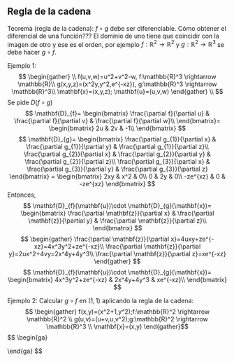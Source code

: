 ## Regla de la cadena
Teorema (regla de la cadena): $f\circ g$ debe ser diferenciable.
Cómo obtener el diferencial de una función???
El dominio de uno tiene que coincidir con la imagen de otro y ese es el orden, por ejemplo
$f:\mathbb{R}^2 \rightarrow \mathbb{R}^2$ y $g:\mathbb{R}^2 \rightarrow \mathbb{R}^3$ se debe hacer $g\circ f$.

Ejemplo 1:
$$
\begin{gather} \\
f(u,v,w)=u^2+v^2-w, f:\mathbb{R}^3 \rightarrow \mathbb{R}\\
g(x,y,z)=(x^2y,y^2,e^{-xz}), g:\mathbb{R}^3 \rightarrow \mathbb{R}^3\\
\mathbf{x}=(x,y,z); \mathbf{u}=(u,v,w)
\end{gather} \\
$$
Se pide $D(f\circ g)$
$$
\mathbf{D}_{f}=
\begin{bmatrix}  
\frac{\partial f}{\partial u} & \frac{\partial f}{\partial v} & \frac{\partial f}{\partial w}\\
\end{bmatrix}=
\begin{bmatrix}  
2u & 2v & -1\\
\end{bmatrix}
$$
$$
\mathbf{D}_{g}=
\begin{bmatrix}  
\frac{\partial g_{1}}{\partial x} & \frac{\partial g_{1}}{\partial y} & \frac{\partial g_{1}}{\partial z}\\  
\frac{\partial g_{2}}{\partial x} & \frac{\partial g_{2}}{\partial y} & \frac{\partial g_{2}}{\partial z}\\
\frac{\partial g_{3}}{\partial x} & \frac{\partial g_{3}}{\partial y} & \frac{\partial g_{3}}{\partial z} 
\end{bmatrix} = 
\begin{bmatrix}  
2xy & x^2 & 0\\ 
0 & 2y & 0\\
-ze^{xz} & 0 & -ze^{xz}  
\end{bmatrix}
$$
Entonces,
$$
\mathbf{D}_{f}(\mathbf{u})\cdot \mathbf{D}_{g}(\mathbf{x})=
\begin{bmatrix}  
\frac{\partial \mathbf{z}}{\partial x} & \frac{\partial \mathbf{z}}{\partial y} & \frac{\partial \mathbf{z}}{\partial z}\\
\end{bmatrix}
$$
$$
\begin{gather}
\frac{\partial \mathbf{z}}{\partial x}=4uxy+ze^{-xz}=4x^3y^2+ze^{-xz}\\
\frac{\partial \mathbf{z}}{\partial y}=2ux^2+4vy=2x^4y+4y^3\\
\frac{\partial \mathbf{z}}{\partial z}=xe^{-xz}
\end{gather}
$$
$$
\mathbf{D}_{f}(\mathbf{u})\cdot \mathbf{D}_{g}(\mathbf{x})=
\begin{bmatrix}  
4x^3y^2+ze^{-xz} & 2x^4y+4y^3 & xe^{-xz}\\
\end{bmatrix}
$$

Ejemplo 2:
Calcular $g\circ f$ en $(1,1)$ aplicando la regla de la cadena:
$$
\begin{gather}
f(x,y)=(x^2+1,y^2);f:\mathbb{R}^2 \rightarrow \mathbb{R}^2 \\
g(u,v)=(u+v,u,v^2);g:\mathbb{R}^2 \rightarrow \mathbb{R}^3 \\
\mathbf{x}=(x,y)
\end{gather}$$
$$
\begin{ga}

\end{ga}
$$
